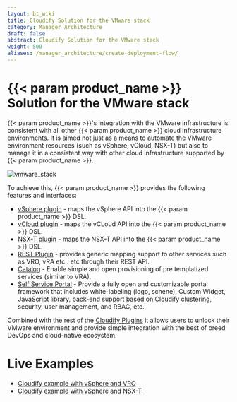 ```yaml
---
layout: bt_wiki
title: Cloudify Solution for the VMware stack
category: Manager Architecture
draft: false
abstract: Cloudify Solution for the VMware stack
weight: 500
aliases: /manager_architecture/create-deployment-flow/
---
```

 
# {{< param product_name >}} Solution for the VMware stack
{{< param product_name >}}'s integration with the VMware infrastructure is consistent with all other {{< param product_name >}} cloud infrastructure environments. It is aimed not just as a means to automate the VMware environment resources (such as vSphere, vCloud, NSX-T)  but also to manage it in a consistent way with other cloud infrastructure supported by {{< param product_name >}}. 
 
![vmware_stack]( /images/vmware_stack/vmware_stack.png )
 
 To achieve this, {{< param product_name >}} provides the following features and interfaces:
 
 
* [vSphere plugin](https://docs.cloudify.co/latest/working_with/official_plugins/infrastructure/vsphere/) - maps the vSphere API into the {{< param product_name >}} DSL.
* [vCloud plugin](https://docs.cloudify.co/latest/working_with/official_plugins/infrastructure/vcloud/) - maps the vCLoud API into the {{< param product_name >}} DSL.
* [NSX-T plugin](https://docs.cloudify.co/latest/working_with/official_plugins/infrastructure/nsx-t/) - maps the NSX-T API into the {{< param product_name >}} DSL.
* [REST Plugin](https://docs.cloudify.co/latest/working_with/official_plugins/utilities/rest/) - provides generic mapping support to other services such as VRO, vRA etc.. etc through their REST API.
* [Catalog](https://docs.cloudify.co/latest/working_with/console/pages/cloudify-catalog-page/) - Enable simple and open provisioning of pre templatized services (similar to VRA).
* [Self Service Portal](https://docs.cloudify.co/latest/working_with/console/customization/) -  Provide a fully open and customizable portal framework that includes white-labeling (logo, schene), Custom Widget, JavaScript library, back-end support based on Cloudify clustering, security, user management, and RBAC, etc.

Combined with the rest of the [Cloudify Plugins](https://docs.cloudify.co/latest/working_with/official_plugins/) it allows users to unlock their VMware environment and provide simple integration with the best of breed DevOps and cloud-native ecosystem.

# Live Examples 
* [Cloudify example with vSphere and VRO](https://vimeo.com/448587029)
* [Cloudify example with vSphere and NSX-T](https://vimeo.com/457711864)
